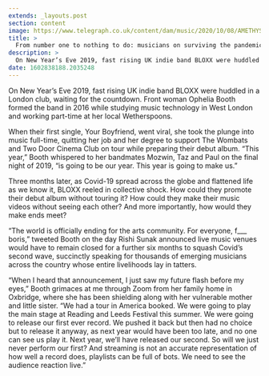 ```yaml
--- 
extends: _layouts.post 
section: content 
image: https://www.telegraph.co.uk/content/dam/music/2020/10/08/AMETHYSTS_trans_NvBQzQNjv4BqM37qcIWR9CtrqmiMdQVx7MeKS5b1lEBFfw_dGFmfsLg.png?impolicy=logo-overlay 
title: > 
  From number one to nothing to do: musicians on surviving the pandemic 
description: > 
  On New Year’s Eve 2019, fast rising UK indie band BLOXX were huddled in a London club, waiting for the countdown.Front woman Ophelia Booth formed the band in 2016 while studying music technology in West London and working part-time at her local Wetherspoons.“This year,” Booth whispered to her bandmates Mozwin, Taz and Paul on the final night of 2019, “is going to be our year.We were going to play the main stage at Reading and Leeds Festival this summer.And streaming is not an accurate representation of how well a record does, playlists can be full of bots. 
date: 1602838188.2035248 
--- 
```

On New Year’s Eve 2019, fast rising UK indie band BLOXX were huddled in a London club, waiting for the countdown. Front woman Ophelia Booth formed the band in 2016 while studying music technology in West London and working part-time at her local Wetherspoons.

When their first single, Your Boyfriend, went viral, she took the plunge into music full-time, quitting her job and her degree to support The Wombats and Two Door Cinema Club on tour while preparing their debut album. “This year,” Booth whispered to her bandmates Mozwin, Taz and Paul on the final night of 2019, “is going to be our year. This year is going to make us.”

Three months later, as Covid-19 spread across the globe and flattened life as we know it, BLOXX reeled in collective shock. How could they promote their debut album without touring it? How could they make their music videos without seeing each other? And more importantly, how would they make ends meet?

“The world is officially ending for the arts community. For everyone, f___ boris,” tweeted Booth on the day Rishi Sunak announced live music venues would have to remain closed for a further six months to squash Covid’s second wave, succinctly speaking for thousands of emerging musicians across the country whose entire livelihoods lay in tatters.

“When I heard that announcement, I just saw my future flash before my eyes,” Booth grimaces at me through Zoom from her family home in Oxbridge, where she has been shielding along with her vulnerable mother and little sister. “We had a tour in America booked. We were going to play the main stage at Reading and Leeds Festival this summer. We were going to release our first ever record. We pushed it back but then had no choice but to release it anyway, as next year would have been too late, and no one can see us play it. Next year, we’ll have released our second. So will we just never perform our first? And streaming is not an accurate representation of how well a record does, playlists can be full of bots. We need to see the audience reaction live.”